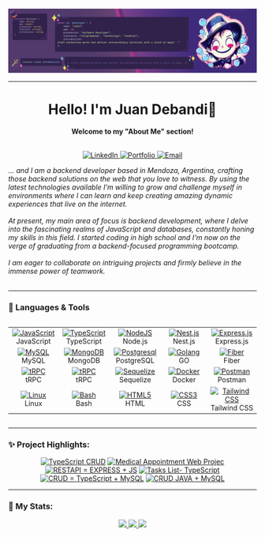 ![github-profile-banner](assets/banner.png)

---

<h1 align="center">Hello! I'm Juan  Debandi👋</h1>

<p align="center">
    <b>Welcome to my "About Me" section!</b><br><br>
</p>

<p align="center">    
<a href="https://www.linkedin.com/in/juandebandi/">
        <img src="https://img.shields.io/badge/LinkedIn-0077B5?style=for-the-badge&logo=linkedin&logoColor=white" alt="LinkedIn">
    </a>  
<a href="https://juandebandi.netlify.app/">
        <img src="https://img.shields.io/badge/Portfolio-000?style=for-the-badge&logo=ko-fi&logoColor=white" alt="Portfolio">
    </a>
 <a href="mailto:juudinidev@gmail.com">
        <img src="https://img.shields.io/badge/Email-D14836?style=for-the-badge&logo=gmail&logoColor=white" alt="Email">
    </a>
</p>

<p align="left">
    <i>... and I am a backend developer based in Mendoza, Argentina, crafting those backend solutions on the web that you love to witness. By using the latest technologies available I’m willing to grow and challenge myself in environments where I can learn and keep creating amazing dynamic experiences that live on the internet.<br><br> At present, my main area of focus is backend development, where I delve into the fascinating realms of JavaScript and databases, constantly honing my skills in this field. I started coding in high school and I'm now on the verge of graduating from a backend-focused programming bootcamp.<br><br>
        I am eager to collaborate on intriguing projects and firmly believe in the immense power of teamwork.<br>
    </i><br> 
</p>
    
---

### 🧩 Languages & Tools

<div style="overflow-x: auto;">
  <table align="center">
      <td align="center" width="100">
        <a href="#">
          <img src="https://upload.wikimedia.org/wikipedia/commons/9/99/Unofficial_JavaScript_logo_2.svg" width="50" height="50" alt="JavaScript" />
        </a>
        <br>JavaScript
      </td>
    <td align="center" width="100">
        <a href="#">
          <img src="https://upload.wikimedia.org/wikipedia/commons/4/4c/Typescript_logo_2020.svg" width="50" height="50" alt="TypeScript" />
        </a>
        <br>TypeScript
      </td>
       <td align="center" width="100">
        <a href="#">
          <img src="https://upload.wikimedia.org/wikipedia/commons/d/d9/Node.js_logo.svg" width="50" height="50" alt="NodeJS" />
        </a>
        <br>Node.js
      </td>
    <td align="center" width="100">
        <a href="#">
          <img src="https://upload.wikimedia.org/wikipedia/commons/a/a8/NestJS.svg" width="50" height="50" alt="Nest.js" />
        </a>
        <br>Nest.js
      </td>
     <td align="center" width="100"> 
        <a href="#" >
          <img src="https://www.vectorlogo.zone/logos/expressjs/expressjs-icon.svg" width="50" height="50" alt="Express.js" />
        </a>
        <br>Express.js
      </td>
    </tr>
    <tr>
        <td align="center" width="100">
        <a href="#">
          <img src="https://upload.wikimedia.org/wikipedia/commons/7/7b/MySQL_Dolphin.jpg" width="50" height="50" alt="MySQL" />
        </a>
        <br>MySQL
      </td>
    <td align="center" width="100">
        <a href="#">
          <img src="https://www.vectorlogo.zone/logos/mongodb/mongodb-icon.svg" width="50" height="50" alt="MongoDB" />
        </a>
        <br>MongoDB
      </td>
    <td align="center" width="100">
        <a href="#">
          <img src="https://upload.wikimedia.org/wikipedia/commons/2/29/Postgresql_elephant.svg" width="50" height="50" alt="Postgresql" />
        </a>
        <br>PostgreSQL
      </td>
        <td align="center" width="100">
        <a href="#">
          <img src="https://www.vectorlogo.zone/logos/golang/golang-official.svg" width="50" height="50" alt="Golang" />
        </a>
        <br>GO
      </td>
     <td align="center"  width="100">
        <a href="#">
          <img src="https://upload.vectorlogo.zone/logos/fiberwiki/images/2a76306a-d074-4ae7-8694-c03bc03c6201.svg" width="100" height="50" alt="Fiber" />
        </a>
        <br>Fiber
      </td>
    </tr>
      <tr>
          <td align="center"  width="100">
        <a href="#">
          <img src="https://www.vectorlogo.zone/logos/grpcio/grpcio-ar21.svg" width="100" height="50" alt="tRPC" />
        </a>
        <br>tRPC
      </td>
           <td align="center"  width="100">
        <a href="#">
          <img src="https://upload.wikimedia.org/wikipedia/commons/3/39/TRPC_Logo_2022.svg" width="50" height="50" alt="tRPC" />
        </a>
        <br>tRPC
      </td>
        <td align="center"  width="100">
        <a href="#">
          <img src="https://www.vectorlogo.zone/logos/sequelizejs/sequelizejs-icon.svg" width="50" height="50" alt="Sequelize" />
        </a>
        <br>Sequelize
      </td>
          <td align="center"  width="100">
        <a href="#">
          <img src="https://www.vectorlogo.zone/logos/docker/docker-icon.svg" width="50" height="50" alt="Docker" />
        </a>
        <br>Docker
      </td>
        <td align="center"  width="100">
        <a href="#">
          <img src="https://www.vectorlogo.zone/logos/getpostman/getpostman-icon.svg" width="50" height="50" alt="Postman" />
        </a>
        <br>Postman
      </td>
     <tr>
        <td align="center"  width="100">
        <a href="#">
          <img src="https://www.vectorlogo.zone/logos/linux/linux-icon.svg" width="50" height="50" alt="Linux" />
        </a>
        <br>Linux
      </td>
        <td align="center"  width="100">
        <a href="#">
          <img src="https://upload.wikimedia.org/wikipedia/commons/4/4b/Bash_Logo_Colored.svg" width="50" height="50" alt="Bash" />
        </a>
        <br>Bash
      </td>
      <td align="center" width="100">
        <a href="#">
          <img src="https://upload.wikimedia.org/wikipedia/commons/6/61/HTML5_logo_and_wordmark.svg" width="50" height="50" alt="HTML5" />
        </a>
        <br>HTML
      </td>
      <td align="center" width="100">
        <a href="#">
          <img src="https://upload.wikimedia.org/wikipedia/commons/d/d5/CSS3_logo_and_wordmark.svg" width="50" height="50" alt="CSS3" />
        </a>
        <br>CSS
      </td>
      <td align="center"  width="100">
        <a href="#">
          <img src="https://upload.wikimedia.org/wikipedia/commons/d/d5/Tailwind_CSS_Logo.svg" width="50" height="50" alt="Tailwind CSS" />
        </a>
        <br>Tailwind CSS
      </td>
         </tr>
  </table>
</div>

---

### ✨ Project Highlights:
<p align="center">
    <a href="https://github.com/Juudini/TRPC_CRUD"><img width="320" src="https://github-readme-stats.vercel.app/api/pin/?username=Juudini&repo=TRPC_CRUD&theme=react&bg_color=231b2e&title_color=58A6FF&hide_border=true&icon_color=F8D866&show_icons=false&show_description=false" alt="TypeScript CRUD"></a>
    <a href="https://github.com/Juudini/MedicalAppointmentWeb"><img width="320" src="https://github-readme-stats.vercel.app/api/pin/?username=Juudini&repo=MedicalAppointmentWeb&theme=react&bg_color=231b2e&title_color=58A6FF&hide_border=true&icon_color=F8D866&show_icons=false&show_description=false" alt="Medical Appointment Web Projec"></a>
    <a href="https://github.com/Juudini/RESTAPI_EXPRESS_JS"><img width="320" src="https://github-readme-stats.vercel.app/api/pin/?username=Juudini&repo=RESTAPI_EXPRESS_JS&theme=react&bg_color=231b2e&title_color=58A6FF&hide_border=true&icon_color=F8D866&show_icons=false&show_description=false" alt="RESTAPI = EXPRESS + JS"></a>
    <a href="https://github.com/Juudini/TasksList"><img width="320" src="https://github-readme-stats.vercel.app/api/pin/?username=Juudini&repo=TasksList&theme=react&bg_color=231b2e&title_color=58A6FF&hide_border=true&icon_color=F8D866&show_icons=false&show_description=false" alt="Tasks List- TypeScript"></a>
    <a href="https://github.com/Juudini/CRUD_TS_SQL"><img width="320" src="https://github-readme-stats.vercel.app/api/pin/?username=Juudini&repo=CRUD_TS_SQL&theme=react&bg_color=231b2e&title_color=58A6FF&hide_border=true&icon_color=F8D866&show_icons=false&show_description=false" alt="CRUD = TypeScript + MySQL"></a>
    <a href="https://github.com/Juudini/CRUD_JAVA"><img width="320" src="https://github-readme-stats.vercel.app/api/pin/?username=Juudini&repo=CRUD_JAVA&theme=react&bg_color=231b2e&title_color=58A6FF&hide_border=true&icon_color=F8D866&show_icons=false&show_description=false" alt="CRUD JAVA + MySQL"></a>
</p>

---

### 🤹 My Stats:

<p align="center">
    <a href="https://github.com/Juudini">
        <img src="http://github-profile-summary-cards.vercel.app/api/cards/stats?username=Juudini&theme=tokyonight" />
    </a>
    <a href="https://github.com/Juudini">
        <img src="https://github-readme-stats.vercel.app/api/top-langs/?username=Juudini&hide=css,html,dockerfile&theme=tokyonight" />
    </a>
    <a href="https://github.com/Juudini">
        <img src="http://github-profile-summary-cards.vercel.app/api/cards/profile-details?username=Juudini&theme=tokyonight" />
    </a>
</p>
